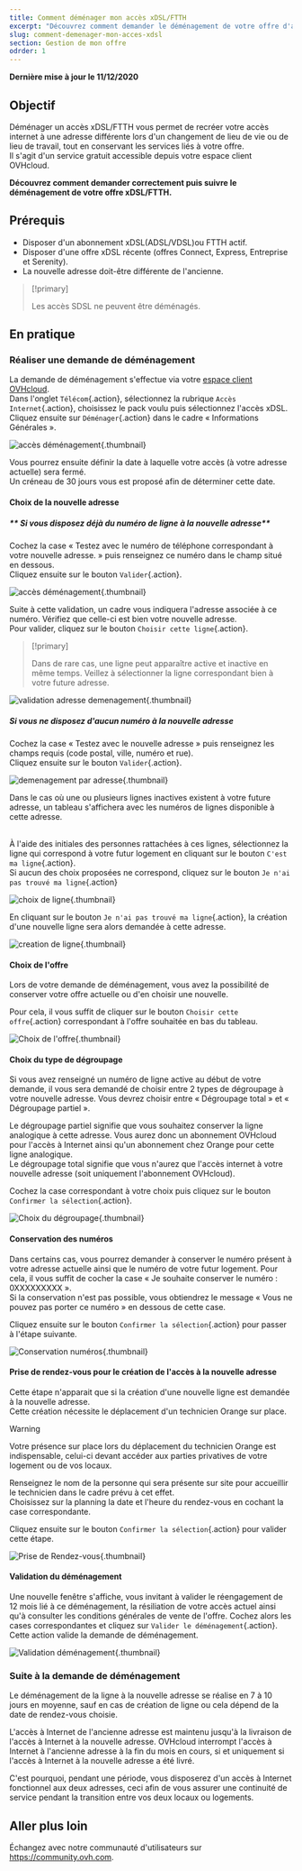 ```yaml
---
title: Comment déménager mon accès xDSL/FTTH
excerpt: "Découvrez comment demander le déménagement de votre offre d'accès à Internet OVHcloud depuis votre espace client"
slug: comment-demenager-mon-acces-xdsl
section: Gestion de mon offre
odrder: 1
---
```


**Dernière mise à jour le 11/12/2020**

## Objectif

Déménager un accès xDSL/FTTH vous permet de recréer votre accès internet à une adresse différente lors d'un changement de lieu de vie ou de lieu de travail, tout en conservant les services liés à votre offre.
<br>Il s'agit d'un service gratuit accessible depuis votre espace client OVHcloud.

**Découvrez comment demander correctement puis suivre le déménagement de votre offre xDSL/FTTH.**

## Prérequis

-   Disposer d'un abonnement xDSL(ADSL/VDSL)ou FTTH actif.
-   Disposer d'une offre xDSL récente (offres Connect, Express, Entreprise et Serenity).
-   La nouvelle adresse doit-être différente de l'ancienne.

> [!primary]
>
> Les accès SDSL ne peuvent être déménagés.
>

## En pratique

### Réaliser une demande de déménagement 

La demande de déménagement s'effectue via votre [espace client OVHcloud](https://www.ovh.com/auth/?action=gotomanager).
<br>Dans l'onglet `Télécom`{.action}, sélectionnez la rubrique `Accès Internet`{.action}, choisissez le pack voulu puis sélectionnez l'accès xDSL.
<br>Cliquez ensuite sur `Déménager`{.action} dans le cadre « Informations Générales ».

![accès déménagement](images/move01-edit.png){.thumbnail}

Vous pourrez ensuite définir la date à laquelle votre accès (à votre adresse actuelle) sera fermé.
<br>Un créneau de 30 jours vous est proposé afin de déterminer cette date.

#### Choix de la nouvelle adresse

##### ** Si vous disposez déjà du numéro de ligne à la nouvelle adresse**

Cochez la case « Testez avec le numéro de téléphone correspondant à votre nouvelle adresse. » puis renseignez ce numéro dans le champ situé en dessous.
<br>Cliquez ensuite sur le bouton `Valider`{.action}.

![accès déménagement](images/move02-edit.png){.thumbnail}

Suite à cette validation, un cadre vous indiquera l'adresse associée à ce numéro. Vérifiez que celle-ci est bien votre nouvelle adresse.
<br>Pour valider, cliquez sur le bouton `Choisir cette ligne`{.action}.

> [!primary]
>
> Dans de rare cas, une ligne peut apparaître active et inactive en même temps. Veillez à sélectionner la ligne correspondant bien à votre future adresse.
>

![validation adresse demenagement](images/move03-edit.png){.thumbnail}


##### **Si vous ne disposez d'aucun numéro à la nouvelle adresse**

Cochez la case « Testez avec le nouvelle adresse » puis renseignez les champs requis (code postal, ville, numéro et rue).
<br>Cliquez ensuite sur le bouton `Valider`{.action}.

![demenagement par adresse](images/move04-edit.png){.thumbnail}

Dans le cas où une ou plusieurs lignes inactives existent à votre future adresse, un tableau s'affichera avec les numéros de lignes disponible à cette adresse.

<br>À l'aide des initiales des personnes rattachées à ces lignes, sélectionnez la ligne qui correspond à votre futur logement en cliquant sur le bouton `C'est ma ligne`{.action}.
<br>Si aucun des choix proposées ne correspond, cliquez sur le bouton `Je n'ai pas trouvé ma ligne`{.action}

![choix de ligne](images/move05-edit.png){.thumbnail}

En cliquant sur le bouton `Je n'ai pas trouvé ma ligne`{.action}, la création d'une nouvelle ligne sera alors demandée à cette adresse.

![creation de ligne](images/move06-edit.png){.thumbnail}

#### Choix de l'offre

Lors de votre demande de déménagement, vous avez la possibilité de conserver votre offre actuelle ou d'en choisir une nouvelle.

Pour cela, il vous suffit de cliquer sur le bouton `Choisir cette offre`{.action} correspondant à l'offre souhaitée en bas du tableau.

![Choix de l'offre](images/move07-edit.png){.thumbnail}

#### Choix du type de dégroupage

Si vous avez renseigné un numéro de ligne active au début de votre demande, il vous sera demandé de choisir entre 2 types de dégroupage à votre nouvelle adresse.
Vous devrez choisir entre « Dégroupage total » et « Dégroupage partiel ».

Le dégroupage partiel signifie que vous souhaitez conserver la ligne analogique à cette adresse.
Vous aurez donc un abonnement OVHcloud pour l'accès à Internet ainsi qu'un abonnement chez Orange pour cette ligne analogique. 
<br>Le dégroupage total signifie que vous n'aurez que l'accès internet à votre nouvelle adresse (soit uniquement l'abonnement OVHcloud).

Cochez la case correspondant à votre choix puis cliquez sur le bouton `Confirmer la sélection`{.action}.

![Choix du dégroupage](images/move08-edit.png){.thumbnail}

#### Conservation des numéros

Dans certains cas, vous pourrez demander à conserver le numéro présent à votre adresse actuelle ainsi que le numéro de votre futur logement.
Pour cela, il vous suffit de cocher la case « Je souhaite conserver le numéro : 0XXXXXXXXX ».
<br>Si la conservation n'est pas possible, vous obtiendrez le message « Vous ne pouvez pas porter ce numéro » en dessous de cette case.

Cliquez ensuite sur le bouton `Confirmer la sélection`{.action} pour passer à l'étape suivante.

![Conservation numéros](images/move09-edit.png){.thumbnail}

#### Prise de rendez-vous pour le création de l'accès à la nouvelle adresse

Cette étape n'apparait que si la création d'une nouvelle ligne est demandée à la nouvelle adresse. 
<br>Cette création nécessite le déplacement d'un technicien Orange sur place. 

> [!warning]
>
> Votre présence sur place lors du déplacement du technicien Orange est indispensable, celui-ci devant accéder aux parties privatives de votre logement ou de vos locaux.
>

Renseignez le nom de la personne qui sera présente sur site pour accueillir le technicien dans le cadre prévu à cet effet.
<br>Choisissez sur la planning la date et l'heure du rendez-vous en cochant la case correspondante.

Cliquez ensuite sur le bouton `Confirmer la sélection`{.action} pour valider cette étape.

![Prise de Rendez-vous](images/move10-edit.png){.thumbnail}


#### Validation du déménagement

Une nouvelle fenêtre s'affiche, vous invitant à valider le réengagement de 12 mois lié à ce déménagement, la résiliation de votre accès actuel ainsi qu'à consulter les conditions générales de vente de l'offre. Cochez alors les cases correspondantes et cliquez sur `Valider le déménagement`{.action}. Cette action valide la demande de déménagement.

![Validation déménagement](images/move11-edit.png){.thumbnail}


### Suite à la demande de déménagement

Le déménagement de la ligne à la nouvelle adresse se réalise en 7 à 10 jours en moyenne, sauf en cas de création de ligne ou cela dépend de la date de rendez-vous choisie.

L'accès à Internet de l'ancienne adresse est maintenu jusqu'à la livraison de l'accès à Internet à la nouvelle adresse. OVHcloud interrompt l'accès à Internet à l'ancienne adresse à la fin du mois en cours, si et uniquement si l'accès à Internet à la nouvelle adresse a été livré.

C'est pourquoi, pendant une période, vous disposerez d'un accès à Internet fonctionnel aux deux adresses, ceci afin de vous assurer une continuité de service pendant la transition entre vos deux locaux ou logements.

## Aller plus loin

Échangez avec notre communauté d'utilisateurs sur <https://community.ovh.com>.
